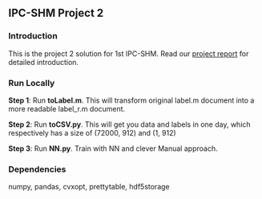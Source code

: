 ## IPC-SHM Project 2

### Introduction

This is the project 2 solution for 1st IPC-SHM. Read our [project report](Report.doc) for detailed introduction.

### Run Locally

**Step 1**: Run **toLabel.m**. This will transform original label.m document into a more readable label_r.m document.

**Step 2**: Run **toCSV.py**. This will get you data and labels in one day, which respectively has a size of (72000, 912) and (1, 912)

**Step 3**: Run **NN.py**. Train with NN and clever Manual approach.

### Dependencies
numpy, pandas, cvxopt, prettytable, hdf5storage
